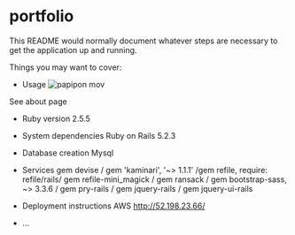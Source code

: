 # portfolio

This README would normally document whatever steps are necessary to get the
application up and running.

Things you may want to cover:


* Usage
![papipon mov](https://user-images.githubusercontent.com/50140667/62032494-c4183b80-b224-11e9-92fe-ff48f8c3fdbd.gif)

See about page

* Ruby version
2.5.5

* System dependencies
Ruby on Rails 5.2.3


* Database creation
Mysql

* Services
gem devise / gem 'kaminari', '~> 1.1.1' /gem refile, require: refile/rails/ gem refile-mini_magick / gem ransack / gem bootstrap-sass, ~> 3.3.6 / gem pry-rails / gem jquery-rails / gem jquery-ui-rails

* Deployment instructions
AWS
http://52.198.23.66/

* ...
